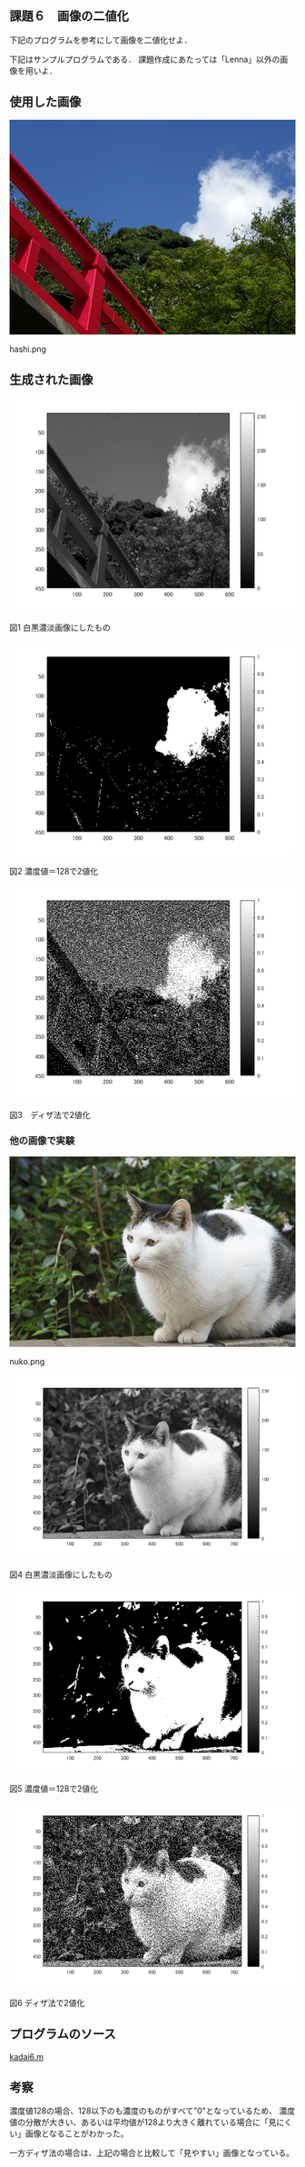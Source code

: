 
## 課題６　画像の二値化
下記のプログラムを参考にして画像を二値化せよ．

下記はサンプルプログラムである．
課題作成にあたっては「Lenna」以外の画像を用いよ．

## 使用した画像
![Alt text](hashi.png "Optional title")

hashi.png

## 生成された画像
![Alt text](kadai6/61.png "Optional title")

図1 白黒濃淡画像にしたもの

![Alt text](kadai6/62.png "Optional title")

図2 濃度値＝128で2値化

![Alt text](kadai6/63.png "Optional title")

図3　ディザ法で2値化

### 他の画像で実験

![Alt text](nuko.png "Optional title")

nuko.png


![Alt text](kadai6/1.png "Optional title")

図4 白黒濃淡画像にしたもの

![Alt text](kadai6/2.png "Optional title")

図5 濃度値＝128で2値化

![Alt text](kadai6/3.png "Optional title")

図6 ディザ法で2値化

## プログラムのソース

[kadai6.m](https://github.com/shimamurakie/ImageProssessing/edit/master/kadai6.m)
## 考察

濃度値128の場合、128以下のも濃度のものがすべて"0"となっているため、
濃度値の分散が大きい、あるいは平均値が128より大きく離れている場合に「見にくい」画像となることがわかった。

一方ディザ法の場合は、上記の場合と比較して「見やすい」画像となっている。
